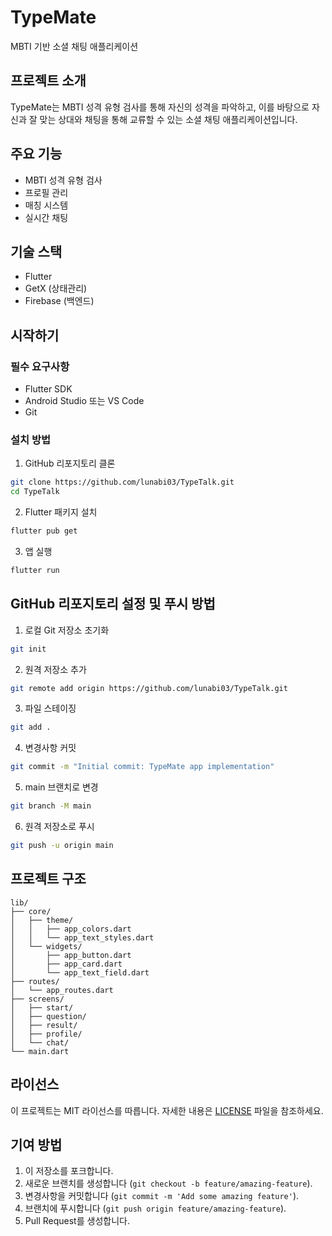 # TypeMate

MBTI 기반 소셜 채팅 애플리케이션

## 프로젝트 소개

TypeMate는 MBTI 성격 유형 검사를 통해 자신의 성격을 파악하고, 이를 바탕으로 자신과 잘 맞는 상대와 채팅을 통해 교류할 수 있는 소셜 채팅 애플리케이션입니다.

## 주요 기능

- MBTI 성격 유형 검사
- 프로필 관리
- 매칭 시스템
- 실시간 채팅

## 기술 스택

- Flutter
- GetX (상태관리)
- Firebase (백엔드)

## 시작하기

### 필수 요구사항

- Flutter SDK
- Android Studio 또는 VS Code
- Git

### 설치 방법

1. GitHub 리포지토리 클론
```bash
git clone https://github.com/lunabi03/TypeTalk.git
cd TypeTalk
```

2. Flutter 패키지 설치
```bash
flutter pub get
```

3. 앱 실행
```bash
flutter run
```

## GitHub 리포지토리 설정 및 푸시 방법

1. 로컬 Git 저장소 초기화
```bash
git init
```

2. 원격 저장소 추가
```bash
git remote add origin https://github.com/lunabi03/TypeTalk.git
```

3. 파일 스테이징
```bash
git add .
```

4. 변경사항 커밋
```bash
git commit -m "Initial commit: TypeMate app implementation"
```

5. main 브랜치로 변경
```bash
git branch -M main
```

6. 원격 저장소로 푸시
```bash
git push -u origin main
```

## 프로젝트 구조

```
lib/
├── core/
│   ├── theme/
│   │   ├── app_colors.dart
│   │   └── app_text_styles.dart
│   └── widgets/
│       ├── app_button.dart
│       ├── app_card.dart
│       └── app_text_field.dart
├── routes/
│   └── app_routes.dart
├── screens/
│   ├── start/
│   ├── question/
│   ├── result/
│   ├── profile/
│   └── chat/
└── main.dart
```

## 라이선스

이 프로젝트는 MIT 라이선스를 따릅니다. 자세한 내용은 [LICENSE](LICENSE) 파일을 참조하세요.

## 기여 방법

1. 이 저장소를 포크합니다.
2. 새로운 브랜치를 생성합니다 (`git checkout -b feature/amazing-feature`).
3. 변경사항을 커밋합니다 (`git commit -m 'Add some amazing feature'`).
4. 브랜치에 푸시합니다 (`git push origin feature/amazing-feature`).
5. Pull Request를 생성합니다.